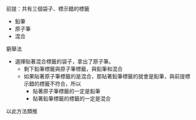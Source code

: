 前提：共有三個袋子、標示錯的標籤

- 鉛筆
- 原子筆
- 混合

窮舉法

- 選擇貼著混合標籤的袋子，拿出了原子筆。
  - 剩下鉛筆標籤與原子筆標籤，與鉛筆和混合
  - 如果貼著原子筆標籤的是混合，那貼著鉛筆標籤的就會是鉛筆，與前提標示錯的標籤不符合，所以
    - 貼著原子筆標籤的一定是鉛筆
    - 貼著鉛筆標籤的標籤的一定是混合

以此方法類推
